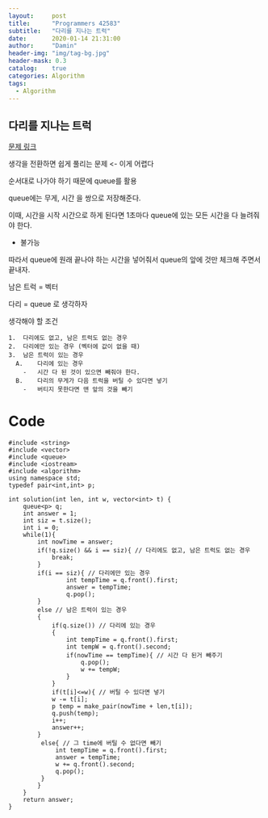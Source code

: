 ```yaml
---
layout:     post
title:      "Programmers 42583"
subtitle:   "다리를 지나는 트럭"
date:       2020-01-14 21:31:00
author:     "Damin"
header-img: "img/tag-bg.jpg"
header-mask: 0.3
catalog:    true
categories: Algorithm
tags:
  - Algorithm
---
```


## 다리를 지나는 트럭

[문제 링크](https://programmers.co.kr/learn/courses/30/lessons/42583)

생각을 전환하면 쉽게 풀리는 문제 <- 이게 어렵다

순서대로 나가야 하기 때문에 queue를 활용

queue에는 무게, 시간 을 쌍으로 저장해준다.

이때, 시간을 시작 시간으로 하게 된다면 1초마다 queue에 있는 모든 시간을 다 늘려줘야 한다. 

- 불가능

따라서 queue에 원래 끝나야 하는 시간을 넣어줘서 queue의 앞에 것만 체크해 주면서 끝내자.

남은 트럭 = 벡터

다리 = queue 로 생각하자

생각해야 할 조건

~~~
1.	다리에도 없고, 남은 트럭도 없는 경우
2.	다리에만 있는 경우 (벡터에 값이 없을 때)
3.	남은 트럭이 있는 경우
  A.	다리에 있는 경우
    -	시간 다 된 것이 있으면 빼줘야 한다.
  B.	다리의 무게가 다음 트럭을 버틸 수 있다면 넣기
    -	버티지 못한다면 맨 앞의 것을 빼기
~~~

# Code

~~~
#include <string>
#include <vector>
#include <queue>
#include <iostream>
#include <algorithm>
using namespace std;
typedef pair<int,int> p;

int solution(int len, int w, vector<int> t) {
    queue<p> q;
    int answer = 1;
    int siz = t.size();
    int i = 0;
    while(1){
        int nowTime = answer;
        if(!q.size() && i == siz){ // 다리에도 없고, 남은 트럭도 없는 경우
            break;
        }
        if(i == siz){ // 다리에만 있는 경우
                int tempTime = q.front().first;
                answer = tempTime;
                q.pop();
        }
        else // 남은 트럭이 있는 경우
        {
            if(q.size()) // 다리에 있는 경우
            {
                int tempTime = q.front().first;
                int tempW = q.front().second;
                if(nowTime == tempTime){ // 시간 다 된거 빼주기
                    q.pop();
                    w += tempW;
                }
            }
            if(t[i]<=w){ // 버틸 수 있다면 넣기
            w -= t[i];
            p temp = make_pair(nowTime + len,t[i]);
            q.push(temp);
            i++;
            answer++;
        }
         else{ // 그 time에 버틸 수 없다면 빼기
             int tempTime = q.front().first;
             answer = tempTime;
             w += q.front().second;
             q.pop();
         }
        }
    }
    return answer;
}
~~~

